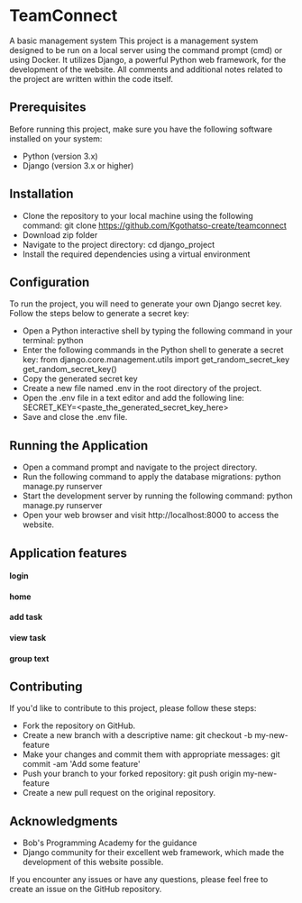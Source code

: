 # TeamConnect
A basic management system
This project is a management system designed to be run on a local server using the command prompt (cmd) or using Docker. It utilizes Django, a powerful Python web framework, for the development of the website.
All comments and additional notes related to the project are written within the code itself.

## Prerequisites
Before running this project, make sure you have the following software installed on your system:
- Python (version 3.x)
- Django (version 3.x or higher)

## Installation
- Clone the repository to your local machine using the following command: git clone https://github.com/Kgothatso-create/teamconnect
- Download zip folder
- Navigate to the project directory: cd django_project
- Install the required dependencies using a virtual environment

## Configuration
To run the project, you will need to generate your own Django secret key. Follow the steps below to generate a secret key:
- Open a Python interactive shell by typing the following command in your terminal: python
- Enter the following commands in the Python shell to generate a secret key: from django.core.management.utils import get_random_secret_key get_random_secret_key()
- Copy the generated secret key
- Create a new file named .env in the root directory of the project.
- Open the .env file in a text editor and add the following line: SECRET_KEY=<paste_the_generated_secret_key_here>
- Save and close the .env file.

## Running the Application
- Open a command prompt and navigate to the project directory.
- Run the following command to apply the database migrations: python manage.py runserver
- Start the development server by running the following command: python manage.py runserver
- Open your web browser and visit http://localhost:8000 to access the website.

## Application features
#### login
#### home
#### add task
#### view task
#### group text

## Contributing
If you'd like to contribute to this project, please follow these steps:
- Fork the repository on GitHub.
- Create a new branch with a descriptive name: git checkout -b my-new-feature
- Make your changes and commit them with appropriate messages: git commit -am 'Add some feature'
- Push your branch to your forked repository: git push origin my-new-feature
- Create a new pull request on the original repository.

## Acknowledgments
- Bob's Programming Academy for the guidance
- Django community for their excellent web framework, which made the development of this website possible.

If you encounter any issues or have any questions, please feel free to create an issue on the GitHub repository.
